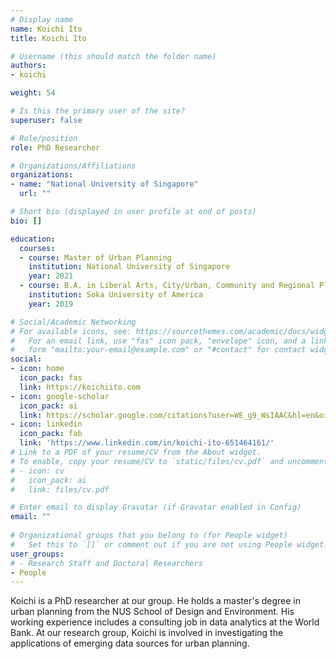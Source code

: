```yaml
---
# Display name
name: Koichi Ito
title: Koichi Ito

# Username (this should match the folder name)
authors:
- koichi

weight: 54

# Is this the primary user of the site?
superuser: false

# Role/position
role: PhD Researcher

# Organizations/Affiliations
organizations:
- name: "National University of Singapore"
  url: ""

# Short bio (displayed in user profile at end of posts)
bio: []

education:
  courses:
  - course: Master of Urban Planning
    institution: National University of Singapore
    year: 2021
  - course: B.A. in Liberal Arts, City/Urban, Community and Regional Planning
    institution: Soka University of America
    year: 2019

# Social/Academic Networking
# For available icons, see: https://sourcethemes.com/academic/docs/widgets/#icons
#   For an email link, use "fas" icon pack, "envelope" icon, and a link in the
#   form "mailto:your-email@example.com" or "#contact" for contact widget.
social:
- icon: home
  icon_pack: fas
  link: https://koichiito.com
- icon: google-scholar
  icon_pack: ai
  link: https://scholar.google.com/citations?user=WE_g9_WsIAAC&hl=en&oi=sra
- icon: linkedin
  icon_pack: fab
  link: 'https://www.linkedin.com/in/koichi-ito-651464161/'
# Link to a PDF of your resume/CV from the About widget.
# To enable, copy your resume/CV to `static/files/cv.pdf` and uncomment the lines below.  
# - icon: cv
#   icon_pack: ai
#   link: files/cv.pdf

# Enter email to display Gravatar (if Gravatar enabled in Config)
email: ""
  
# Organizational groups that you belong to (for People widget)
#   Set this to `[]` or comment out if you are not using People widget.  
user_groups:
# - Research Staff and Doctoral Researchers
- People
---
```


Koichi is a PhD researcher at our group. 
He holds a master's degree in urban planning from the NUS School of Design and Environment.
His working experience includes a consulting job in data analytics at the World Bank.
At our research group, Koichi is involved in investigating the applications of emerging data sources for urban planning.
